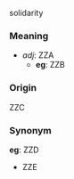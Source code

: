 solidarity
### Meaning
+ _adj_: ZZA
    + __eg__: ZZB

### Origin

ZZC

### Synonym

__eg__: ZZD

+ ZZE



